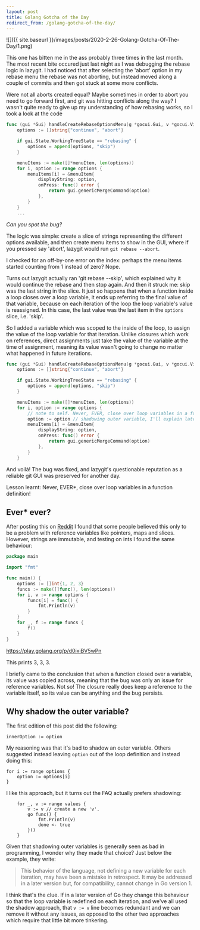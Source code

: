 ```yaml
---
layout: post
title: Golang Gotcha of the Day
redirect_from: /golang-gotcha-of-the-day/
---
```


![]({{ site.baseurl }}/images/posts/2020-2-26-Golang-Gotcha-Of-The-Day/1.png)

This one has bitten me in the ass probably three times in the last month. The most recent bite occured just last night as I was debugging the rebase logic in lazygit. I had noticed that after selecting the 'abort' option in my rebase menu the rebase was not aborting, but instead moved along a couple of commits and then got stuck at some more conflicts.

Were not all aborts created equal? Maybe sometimes in order to abort you need to go forward first, and git was hitting conflicts along the way? I wasn't quite ready to give up my understanding of how rebasing works, so I took a look at the code

```go
func (gui *Gui) handleCreateRebaseOptionsMenu(g *gocui.Gui, v *gocui.View) error {
	options := []string{"continue", "abort"}

	if gui.State.WorkingTreeState == "rebasing" {
		options = append(options, "skip")
	}

	menuItems := make([]*menuItem, len(options))
	for i, option := range options {
		menuItems[i] = &menuItem{
			displayString: option,
			onPress: func() error {
				return gui.genericMergeCommand(option)
			},
		}
	}
	...
```

_Can you spot the bug?_

The logic was simple: create a slice of strings representing the different options available, and then create menu items to show in the GUI, where if you pressed say 'abort', lazygit would run `git rebase --abort`.

I checked for an off-by-one error on the index: perhaps the menu items started counting from 1 instead of zero? Nope.

Turns out lazygit actually ran 'git rebase --skip', which explained why it would continue the rebase and then stop again. And then it struck me: skip was the last string in the slice. It just so happens that when a function inside a loop closes over a loop variable, it ends up referring to the final value of that variable, because on each iteration of the loop the loop variable's value is reassigned. In this case, the last value was the last item in the `options` slice, i.e. 'skip'.

So I added a variable which was scoped to the inside of the loop, to assign the value of the loop variable for that iteration. Unlike closures which work on references, direct assignments just take the value of the variable at the time of assignment, meaning its value wasn't going to change no matter what happened in future iterations.

```go
func (gui *Gui) handleCreateRebaseOptionsMenu(g *gocui.Gui, v *gocui.View) error {
	options := []string{"continue", "abort"}

	if gui.State.WorkingTreeState == "rebasing" {
		options = append(options, "skip")
	}

	menuItems := make([]*menuItem, len(options))
	for i, option := range options {
		// note to self. Never, EVER, close over loop variables in a function
		option := option // shadowing outer variable, I'll explain later
		menuItems[i] = &menuItem{
			displayString: option,
			onPress: func() error {
				return gui.genericMergeCommand(option)
			},
		}
	}
```

And voilà! The bug was fixed, and lazygit's questionable reputation as a reliable git GUI was preserved for another day.

Lesson learnt: Never, EVER\*, close over loop variables in a function definition!

## Ever\* ever?

After posting this on [Reddit](https://www.reddit.com/r/golang/comments/f9sayq/go_gotcha_of_the_day_never_close_over_loop/) I found that some people believed this only to be a problem with reference variables like pointers, maps and slices. However, strings are immutable, and testing on ints I found the same behaviour:

```go
package main

import "fmt"

func main() {
	options := []int{1, 2, 3}
	funcs := make([]func(), len(options))
	for i, v := range options {
		funcs[i] = func() {
			fmt.Println(v)
		}
	}
	for _, f := range funcs {
		f()
	}
}
```

https://play.golang.org/p/d0ixiBV5wPn

This prints 3, 3, 3.

I briefly came to the conclusion that when a function closed over a variable, its value was copied across, meaning that the bug was only an issue for reference variables. Not so! The closure really does keep a reference to the variable itself, so its value can be anything and the bug persists.

## Why shadow the outer variable?

The first edition of this post did the following:

```
innerOption := option
```

My reasoning was that it's bad to shadow an outer variable. Others suggested instead leaving `option` out of the loop definition and instead doing this:

```
for i := range options {
	option := options[i]
}
```

I like this approach, but it turns out the FAQ actually prefers shadowing:

```
    for _, v := range values {
        v := v // create a new 'v'.
        go func() {
            fmt.Println(v)
            done <- true
        }()
    }
```

Given that shadowing outer variables is generally seen as bad in programming, I wonder why they made that choice? Just below the example, they write:

> This behavior of the language, not defining a new variable for each iteration, may have been a mistake in retrospect. It may be addressed in a later version but, for compatibility, cannot change in Go version 1.

I think that's the clue. If in a later version of Go they change this behaviour so that the loop variable is redefined on each iteration, and we've all used the shadow approach, that `v := v` line becomes redundant and we can remove it without any issues, as opposed to the other two approaches which require that little bit more tinkering.
